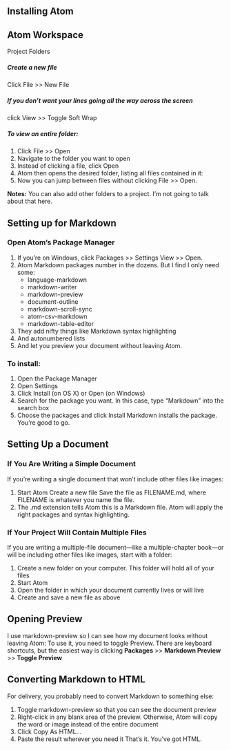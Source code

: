 ## Installing Atom

## Atom Workspace
Project Folders

##### Create a new file
Click File >> New File

##### If you don’t want your lines going all the way across the screen
click View >> Toggle Soft Wrap

##### To view an entire folder:
1. Click File >> Open
2. Navigate to the folder you want to open
3. Instead of clicking a file, click Open
4. Atom then opens the desired folder, listing all files contained in it:
5. Now you can jump between files without clicking File >> Open.

**Notes:** You can also add other folders to a project. I’m not going to talk about that here.

## Setting up for Markdown
### Open Atom’s Package Manager
1. If you’re on Windows, click Packages >> Settings View >> Open.
2. Atom Markdown packages number in the dozens. But I find I only need some:
    * language-markdown
    * markdown-writer
    * markdown-preview
    * document-outline
    * markdown-scroll-sync
    * atom-csv-markdown
    * markdown-table-editor
3. They add nifty things like Markdown syntax highlighting
4. And autonumbered lists
5. And let you preview your document without leaving Atom.

### To install:
1. Open the Package Manager
2. Open Settings
3. Click Install (on OS X) or Open (on Windows)
4. Search for the package you want. In this case, type “Markdown” into the search box
5. Choose the packages and click Install
Markdown installs the package. You’re good to go.

## Setting Up a Document

### If You Are Writing a Simple Document
If you’re writing a single document that won’t include other files like images:

 1. Start Atom Create a new file Save the file as FILENAME.md, where
    FILENAME is whatever you name the file.
 2. The .md extension tells Atom
    this is a Markdown file. Atom will apply the right packages and
    syntax highlighting.
### If Your Project Will Contain Multiple Files
If you are writing a multiple-file document—like a multiple-chapter     book—or will be including other files like images, start with a folder: 
1. Create a new folder on your computer. This folder will hold all of your files
2. Start Atom
3. Open the folder in which your document currently lives or will live
4. Create and save a new file as above
## Opening Preview
I use markdown-preview so I can see how my document looks without leaving Atom:
To use it, you need to toggle Preview. There are keyboard shortcuts, but the easiest way is clicking **Packages** >> **Markdown Preview** >> **Toggle Preview**
## Converting Markdown to HTML
For delivery, you probably need to convert Markdown to something else:
1. Toggle markdown-preview so that you can see the document preview
2. Right-click in any blank area of the preview. Otherwise, Atom will copy the word or image instead of the entire document
3. Click Copy As HTML…
4. Paste the result wherever you need it
That’s it. You’ve got HTML.
